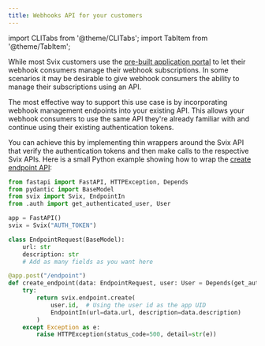 ```yaml
---
title: Webhooks API for your customers
---
```


import CLITabs from '@theme/CLITabs';
import TabItem from '@theme/TabItem';

While most Svix customers use the [pre-built application portal](../app-portal.mdx) to let their webhook consumers manage their webhook subscriptions. In some scenarios it may be desirable to give webhook consumers the ability to manage their subscriptions using an API.

The most effective way to support this use case is by incorporating webhook management endpoints into your existing API. This allows your webhook consumers to use the same API they're already familiar with and continue using their existing authentication tokens.

You can achieve this by implementing thin wrappers around the Svix API that verify the authentication tokens and then make calls to the respective Svix APIs. Here is a small Python example showing how to wrap the [create endpoint API](https://api.svix.com/docs#tag/Endpoint/operation/v1.endpoint.create):

```python
from fastapi import FastAPI, HTTPException, Depends
from pydantic import BaseModel
from svix import Svix, EndpointIn
from .auth import get_authenticated_user, User

app = FastAPI()
svix = Svix("AUTH_TOKEN")

class EndpointRequest(BaseModel):
    url: str
    description: str
    # Add as many fields as you want here

@app.post("/endpoint")
def create_endpoint(data: EndpointRequest, user: User = Depends(get_authenticated_user)):
    try:
        return svix.endpoint.create(
            user.id,  # Using the user id as the app UID
            EndpointIn(url=data.url, description=data.description)
        )
    except Exception as e:
        raise HTTPException(status_code=500, detail=str(e))
```

